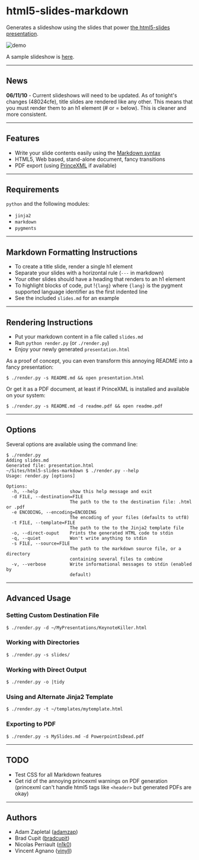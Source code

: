html5-slides-markdown
=====================

Generates a slideshow using the slides that power
[the html5-slides presentation](http://apirocks.com/html5/html5.html).

![demo](http://files.droplr.com.s3.amazonaws.com/files/6619162/1bcGcm.html5_presentation.png)

A sample slideshow is [here](http://adamzap.com/random/html5-slides-markdown.html).

---

News
----

**06/11/10** - Current slideshows will need to be updated. As of tonight's changes
(48024cfe), title slides are rendered like any other. This means that you must
render them to an h1 element (# or = below). This is cleaner and more
consistent.

---

Features
--------

- Write your slide contents easily using the [Markdown syntax](http://daringfireball.net/projects/markdown/syntax)
- HTML5, Web based, stand-alone document, fancy transitions
- PDF export (using [PrinceXML](http://www.princexml.com/) if available)

---

Requirements
------------

`python` and the following modules:

- `jinja2`
- `markdown`
- `pygments`

---

Markdown Formatting Instructions
--------------------------------

- To create a title slide, render a single h1 element
- Separate your slides with a horizontal rule (`---` in markdown)
- Your other slides should have a heading that renders to an h1 element
- To highlight blocks of code, put !`{lang}` where `{lang}` is the pygment supported language identifier as the first indented line
- See the included `slides.md` for an example

---

Rendering Instructions
----------------------

- Put your markdown content in a file called `slides.md`
- Run `python render.py` (or `./render.py`)
- Enjoy your newly generated `presentation.html`

As a proof of concept, you can even transform this annoying README into a fancy presentation:

    $ ./render.py -s README.md && open presentation.html

Or get it as a PDF document, at least if PrinceXML is installed and available on your system:

    $ ./render.py -s README.md -d readme.pdf && open readme.pdf

---

Options
-------

Several options are available using the command line:

    $ ./render.py 
    Adding slides.md
    Generated file: presentation.html
    ~/Sites/html5-slides-markdown $ ./render.py --help
    Usage: render.py [options]

    Options:
      -h, --help            show this help message and exit
      -d FILE, --destination=FILE
                            The path to the to the destination file: .html or .pdf
      -e ENCODING, --encoding=ENCODING
                            The encoding of your files (defaults to utf8)
      -t FILE, --template=FILE
                            The path to the to the Jinja2 template file
      -o, --direct-ouput    Prints the generated HTML code to stdin
      -q, --quiet           Won't write anything to stdin
      -s FILE, --source=FILE
                            The path to the markdown source file, or a directory
                            containing several files to combine
      -v, --verbose         Write informational messages to stdin (enabled by
                            default)

---

Advanced Usage
--------------

### Setting Custom Destination File

    $ ./render.py -d ~/MyPresentations/KeynoteKiller.html

### Working with Directories

    $ ./render.py -s slides/

### Working with Direct Output

    $ ./render.py -o |tidy

### Using and Alternate Jinja2 Template

    $ ./render.py -t ~/templates/mytemplate.html

### Exporting to PDF

    $ ./render.py -s MySlides.md -d PowerpointIsDead.pdf

---

TODO
----

- Test CSS for all Markdown features
- Get rid of the annoying princexml warnings on PDF generation (princexml can't handle html5 tags like `<header>` but generated PDFs are okay)

---

Authors
-------

- Adam Zapletal ([adamzap](http://github.com/adamzap))
- Brad Cupit ([bradcupit](github.com/bradcupit))
- Nicolas Perriault ([n1k0](github.com/n1k0))
- Vincent Agnano ([vinyll](github.com/vinyll))
